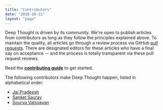 ```yaml
---
title: "Contributors"
date: "2018-10-31"
layout: "page"
---
```


Deep Thought is driven by its community. We're open to publish articles from contributors as long as they follow the principles explained above.
To maintain the quality, all articles go through a review process via GitHub [pull requests](https://github.com/deepthoughtblog/blog/pulls).
There are designated editors for these articles who have a final say on acceptance -- and the process is totally transparent via these pull request reviews.

Read the **[contributing guide](https://github.com/deepthoughtblog/blog/blob/master/CONTRIBUTING.md#contributing)** to get started.

The following contributors make Deep Thought happen, listed in alphabetical order:

- [Jai Pradeesh](https://twitter.com/dolftax)
- [Sanket Saurav](https://twitter.com/sanketsaurav)
- [Sourya Vatsyayan](https://twitter.com/souryavatsyayan)
